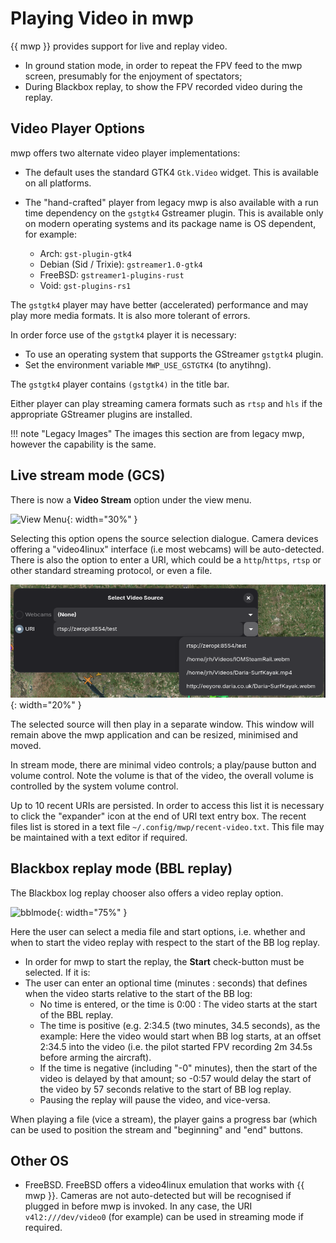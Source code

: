 # Playing Video in mwp

{{ mwp }} provides support for live and replay video.

* In ground station mode, in order to repeat the FPV feed to the mwp screen, presumably for the enjoyment of spectators;
* During Blackbox replay, to show the FPV recorded video during the replay.

## Video Player Options

mwp offers two alternate video player implementations:

* The default uses the standard GTK4 `Gtk.Video` widget. This is available on all platforms.
* The "hand-crafted" player from legacy mwp is also available with a run time dependency on the `gstgtk4` Gstreamer plugin. This is available only on modern operating systems and its package name is OS dependent, for example:

    * Arch:  `gst-plugin-gtk4`
    * Debian (Sid / Trixie): `gstreamer1.0-gtk4`
    * FreeBSD: `gstreamer1-plugins-rust`
    * Void: `gst-plugins-rs1`

The `gstgtk4` player may have better (accelerated) performance and may play more media formats.
It is also more tolerant of errors.

In order force use of the `gstgtk4` player it is necessary:

* To use an operating system that supports the GStreamer `gstgtk4`  plugin.
* Set the environment variable `MWP_USE_GSTGTK4` (to anytihng).

The `gstgtk4` player contains `(gstgtk4)` in the title bar.

Either player can play streaming camera formats such as `rtsp` and `hls` if the appropriate GStreamer plugins are installed.

!!! note "Legacy Images"
    The images this section are from legacy mwp, however the capability is the same.

## Live stream mode (GCS)

There is now a **Video Stream** option under the view menu.

![View Menu](images/mwp_vid_menu.png){: width="30%" }

Selecting this option opens the source selection dialogue. Camera devices offering a "video4linux" interface (i.e most webcams) will be auto-detected. There is also the option to enter a URI, which could be a `http`/`https`, `rtsp` or other standard streaming protocol, or even a file.

![Chooser](images/recent-video.png){: width="20%" }

The selected source will then play in a separate window. This window will remain above the mwp application and can be resized, minimised and moved.

In stream mode, there are minimal video controls; a play/pause button and volume control. Note the volume is that of the video, the overall volume is controlled by the system volume control.

Up to 10 recent URIs are persisted. In order to access this list it is necessary to click the "expander" icon at the end of URI text entry box. The recent files list is stored in a text file `~/.config/mwp/recent-video.txt`. This file may be maintained with a text editor if required.

## Blackbox replay mode (BBL replay)

The Blackbox log replay chooser also offers a video replay option.

![bblmode](images/mwp_vid_bbl.png){: width="75%" }

Here the user can select a media file and start options, i.e. whether and when to start the video replay with respect to the start of the BB log replay.

* In order for mwp to start the replay, the **Start** check-button must be selected. If it is:
* The user can enter an optional time (minutes : seconds) that defines when the video starts relative to the start of the BB log:
    * No time is entered, or the time is 0:00 : The video starts at the start of the BBL replay.
    * The time is positive (e.g. 2:34.5 (two minutes, 34.5 seconds), as the example: Here the video would start when BB log starts, at an offset 2:34.5 into the video (i.e. the pilot started FPV recording 2m 34.5s before arming the aircraft).
    * If the time is negative (including "-0" minutes), then the start of the video is delayed by that amount; so -0:57 would delay the start of the video by 57 seconds relative to the start of BB log replay.
    * Pausing the replay will pause the video, and vice-versa.

When playing a file (vice a stream), the player gains a progress bar (which can be used to position the stream and "beginning" and "end" buttons.

## Other OS

* FreeBSD. FreeBSD offers a video4linux emulation that works with {{ mwp }}. Cameras are not auto-detected but will be recognised if plugged in before mwp is invoked. In any case, the URI `v4l2:///dev/video0` (for example) can be used in streaming mode if required.

